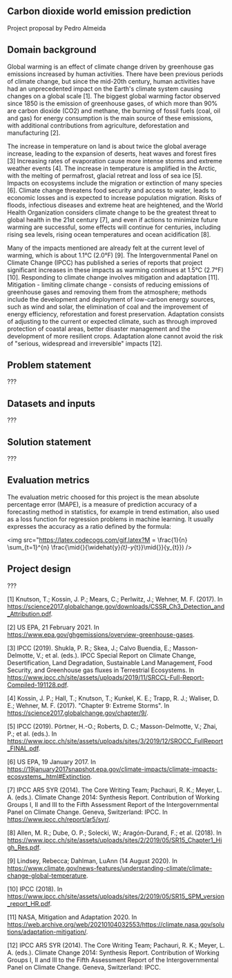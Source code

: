 ## Carbon dioxide world emission prediction

Project proposal by Pedro Almeida

## Domain background

Global warming is an effect of climate change driven by greenhouse gas emissions increased by human activities. There have been previous periods of climate change, but since the mid-20th century, human activities have had an unprecedented impact on the Earth's climate system causing changes on a global scale [1]. The biggest global warming factor observed since 1850 is the emission of greenhouse gases, of which more than 90% are carbon dioxide (CO2) and methane, the burning of fossil fuels (coal, oil and gas) for energy consumption is the main source of these emissions, with additional contributions from agriculture, deforestation and manufacturing [2].

The increase in temperature on land is about twice the global average increase, leading to the expansion of deserts, heat waves and forest fires [3] Increasing rates of evaporation cause more intense storms and extreme weather events [4]. The increase in temperature is amplified in the Arctic, with the melting of permafrost, glacial retreat and loss of sea ice [5]. Impacts on ecosystems include the migration or extinction of many species [6]. Climate change threatens food security and access to water, leads to economic losses and is expected to increase population migration. Risks of floods, infectious diseases and extreme heat are heightened, and the World Health Organization considers climate change to be the greatest threat to global health in the 21st century [7], and even if actions to minimize future warming are successful, some effects will continue for centuries, including rising sea levels, rising ocean temperatures and ocean acidification [8].

Many of the impacts mentioned are already felt at the current level of warming, which is about 1.1°C (2.0°F) [9]. The Intergovernmental Panel on Climate Change (IPCC) has published a series of reports that project significant increases in these impacts as warming continues at 1.5°C (2.7°F) [10]. Responding to climate change involves mitigation and adaptation [11]. Mitigation - limiting climate change - consists of reducing emissions of greenhouse gases and removing them from the atmosphere; methods include the development and deployment of low-carbon energy sources, such as wind and solar, the elimination of coal and the improvement of energy efficiency, reforestation and forest preservation. Adaptation consists of adjusting to the current or expected climate, such as through improved protection of coastal areas, better disaster management and the development of more resilient crops. Adaptation alone cannot avoid the risk of "serious, widespread and irreversible" impacts [12].

## Problem statement

???

## Datasets and inputs

???

## Solution statement

???

## Evaluation metrics

The evaluation metric choosed for this project is the mean absolute percentage error (MAPE), is a measure of prediction accuracy of a forecasting method in statistics, for example in trend estimation, also used as a loss function for regression problems in machine learning. It usually expresses the accuracy as a ratio defined by the formula:

<img src="https://latex.codecogs.com/gif.latex?M = \frac{1}{n} \sum_{t=1}^{n} \frac{\mid{}{\widehat{y}_{t}-y_{t}}\mid{}}{y_{t}}) />

## Project design

???

[1] Knutson, T.; Kossin, J. P.; Mears, C.; Perlwitz, J.; Wehner, M. F. (2017). In https://science2017.globalchange.gov/downloads/CSSR_Ch3_Detection_and_Attribution.pdf. 

[2] US EPA, 21 February 2021. In https://www.epa.gov/ghgemissions/overview-greenhouse-gases.

[3] IPCC (2019). Shukla, P. R.; Skea, J.; Calvo Buendia, E.; Masson-Delmotte, V.; et al. (eds.). IPCC Special Report on Climate Change, Desertification, Land Degradation, Sustainable Land Management, Food Security, and Greenhouse gas fluxes in Terrestrial Ecosystems. In https://www.ipcc.ch/site/assets/uploads/2019/11/SRCCL-Full-Report-Compiled-191128.pdf.

[4] Kossin, J. P.; Hall, T.; Knutson, T.; Kunkel, K. E.; Trapp, R. J.; Waliser, D. E.; Wehner, M. F. (2017). "Chapter 9: Extreme Storms". In https://science2017.globalchange.gov/chapter/9/. 

[5] IPCC (2019). Pörtner, H.-O.; Roberts, D. C.; Masson-Delmotte, V.; Zhai, P.; et al. (eds.). In https://www.ipcc.ch/site/assets/uploads/sites/3/2019/12/SROCC_FullReport_FINAL.pdf.

[6] US EPA, 19 January 2017. In https://19january2017snapshot.epa.gov/climate-impacts/climate-impacts-ecosystems_.html#Extinction.

[7] IPCC AR5 SYR (2014). The Core Writing Team; Pachauri, R. K.; Meyer, L. A. (eds.). Climate Change 2014: Synthesis Report. Contribution of Working Groups I, II and III to the Fifth Assessment Report of the Intergovernmental Panel on Climate Change. Geneva, Switzerland: IPCC. In https://www.ipcc.ch/report/ar5/syr/.

[8] Allen, M. R.; Dube, O. P.; Solecki, W.; Aragón-Durand, F.; et al. (2018). In https://www.ipcc.ch/site/assets/uploads/sites/2/2019/05/SR15_Chapter1_High_Res.pdf. 

[9] Lindsey, Rebecca; Dahlman, LuAnn (14 August 2020). In https://www.climate.gov/news-features/understanding-climate/climate-change-global-temperature.

[10] IPCC (2018). In https://www.ipcc.ch/site/assets/uploads/sites/2/2019/05/SR15_SPM_version_report_HR.pdf.

[11] NASA, Mitigation and Adaptation 2020. In https://web.archive.org/web/20210104032553/https://climate.nasa.gov/solutions/adaptation-mitigation/.

[12] IPCC AR5 SYR (2014). The Core Writing Team; Pachauri, R. K.; Meyer, L. A. (eds.). Climate Change 2014: Synthesis Report. Contribution of Working Groups I, II and III to the Fifth Assessment Report of the Intergovernmental Panel on Climate Change. Geneva, Switzerland: IPCC.
